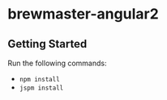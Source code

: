 # brewmaster-angular2

## Getting Started
Run the following commands:
- `npm install`
- `jspm install`
